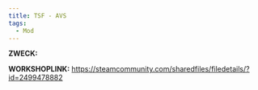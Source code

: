 ```yaml
---
title: TSF - AVS
tags:
  - Mod
---
```

**ZWECK:** 

**WORKSHOPLINK:** https://steamcommunity.com/sharedfiles/filedetails/?id=2499478882
 <script src="https://www.steamwidgets.net/api/resource/query?type=js&module=workshop&version=v1"></script>
<steam-workshop itemid="2499478882"></steam-workshop>